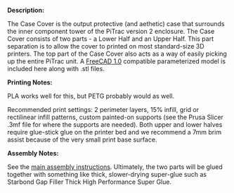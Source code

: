 ﻿**Description:**

The Case Cover is the output protective (and aethetic) case that surrounds the inner component tower of the PiTrac version 2 enclosure.  The Case Cover consists of two parts - a Lower Half and an Upper Half.  This part separation is to allow the cover to printed on most standard-size 3D printers. The top part of the Case Cover also acts as a way of easily picking up the entire PiTrac unit.
A [FreeCAD 1.0](https://www.freecad.org/downloads.php) compatible parameterized model is included here along with .stl files.

**Printing Notes:**

PLA works well for this, but PETG probably would as well. 

Recommended print settings: 2 perimeter layers, 15% infill, grid or rectilinear infill patterns, custom painted-on supports (see the Prusa Slicer .3mf file for where the supports are needed). Both upper and lower halves require glue-stick glue on the printer bed and we recommend a 7mm brim assist because of the very small print base surface.

**Assembly Notes:**

See the [main assembly instructions](https://github.com/jamespilgrim/PiTrac/blob/main/Documentation/PiTrac%20Version%202%20Assembly.md).
Ultimately, the two parts will be glued together with something like thick, slower-drying super-glue such as Starbond Gap Filler Thick High Performance Super Glue.